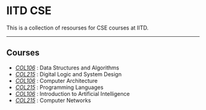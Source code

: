 # IITD CSE

This is a collection of resourses for CSE courses at IITD.

<hr>

## Courses

- [*COL106*](col106/) : Data Structures and Algorithms
- [*COL215*](col215/) : Digital Logic and System Design
- [*COL106*](col216/) : Computer Architecture
- [*COL215*](col226/) : Programming Languages
- [*COL106*](col333/) : Introduction to Artificial Intelligence
- [*COL215*](col334/) : Computer Networks


